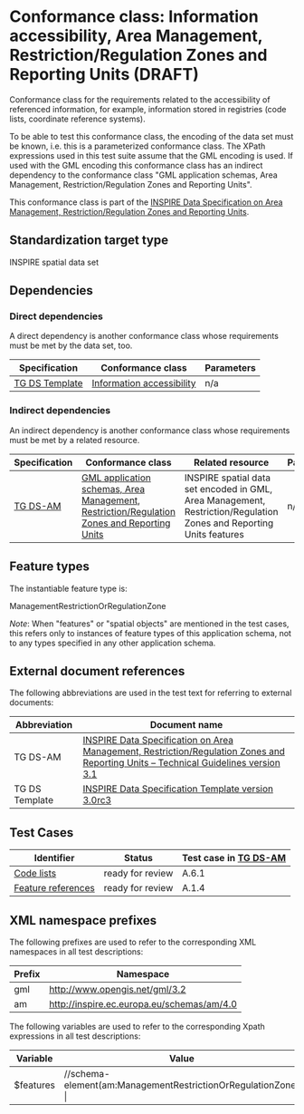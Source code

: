 # Conformance class: Information accessibility, Area Management, Restriction/Regulation Zones and Reporting Units (DRAFT)

Conformance class for the requirements related to the accessibility of referenced information, for example, information stored in registries (code lists, coordinate reference systems).

To be able to test this conformance class, the encoding of the data set must be known, i.e. this is a parameterized conformance class. The XPath expressions used in this test suite assume that the GML encoding is used. If used with the GML encoding this conformance class has an indirect dependency to the conformance class "GML application schemas, Area Management, Restriction/Regulation Zones and Reporting Units".

This conformance class is part of the [INSPIRE Data Specification on Area Management, Restriction/Regulation Zones and Reporting Units](../README.md).

## Standardization target type

INSPIRE spatial data set

## Dependencies

### Direct dependencies

A direct dependency is another conformance class whose requirements must be met by the data set, too.

| Specification | Conformance class | Parameters | 
| ------------- | ----------------- | ---------- |
| [TG DS Template](#ref_TG_DS_tmpl) | [Information accessibility](http://inspire.ec.europa.eu/id/ats/data/3.0rc3/information-accessibility) | n/a |

### Indirect dependencies

An indirect dependency is another conformance class whose requirements must be met by a related resource.

| Specification | Conformance class | Related resource | Parameters |
| ------------- | ----------------- | ---------------- | ---------- |
| [TG DS-AM](#ref_TG_DS_AM) | [GML application schemas, Area Management, Restriction/Regulation Zones and Reporting Units](../am-gml/README.md) | INSPIRE spatial data set encoded in GML, Area Management, Restriction/Regulation Zones and Reporting Units features | n/a |
 
## Feature types <a name="feature-types"></a>

The instantiable feature type is:

ManagementRestrictionOrRegulationZone

*Note*: When "features" or "spatial objects" are mentioned in the test cases, this refers only to instances of feature types of this application schema, not to any types specified in any other application schema.

## External document references

The following abbreviations are used in the test text for referring to external documents:

Abbreviation                     | Document name
-------------------------------- | --------------------------------------------------
TG DS-AM <a name="ref_TG_DS_AM"></a>   | [INSPIRE Data Specification on Area Management, Restriction/Regulation Zones and Reporting Units – Technical Guidelines version 3.1](http://inspire.ec.europa.eu/documents/Data_Specifications/INSPIRE_DataSpecification_AM_v3.0.pdf)
TG DS Template <a name="ref_TG_DS_tmpl"></a>   | [INSPIRE Data Specification Template version 3.0rc3](http://inspire.jrc.ec.europa.eu/documents/Data_Specifications/INSPIRE_DataSpecification_Template_v3.0rc3.pdf)

## Test Cases

| Identifier                                                        | Status   | Test case in [TG DS-AM](#ref_TG_DS_AM)  |
| ----------------------------------------------------------------- | -------- | ------------ |
| [Code lists](./code-list.md)  | ready for review  | A.6.1 |
| [Feature references](./features.md)  | ready for review  | A.1.4 |

## XML namespace prefixes <a name="namespaces"></a>

The following prefixes are used to refer to the corresponding XML namespaces in all test descriptions:

Prefix         | Namespace
-------------- | -------------------------------------------------
gml            | http://www.opengis.net/gml/3.2
am          | http://inspire.ec.europa.eu/schemas/am/4.0

The following variables are used to refer to the corresponding Xpath expressions in all test descriptions:

Variable       | Value
-------------- | -------------------------------------------------
$features      |  //schema-element(am:ManagementRestrictionOrRegulationZone) \|
